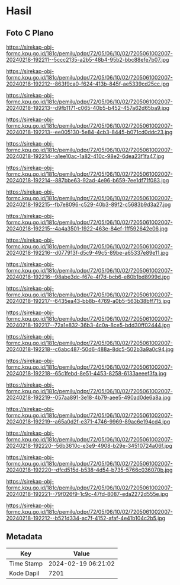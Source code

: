 # Hasil

## Foto C Plano

https://sirekap-obj-formc.kpu.go.id/181c/pemilu/pdpr/72/05/06/10/02/7205061002007-20240218-192211--5ccc2135-a2b5-48b4-95b2-bbc88efe7b07.jpg

https://sirekap-obj-formc.kpu.go.id/181c/pemilu/pdpr/72/05/06/10/02/7205061002007-20240218-192212--863f9ca0-f624-413b-845f-ae5339cd25cc.jpg

https://sirekap-obj-formc.kpu.go.id/181c/pemilu/pdpr/72/05/06/10/02/7205061002007-20240218-192213--d9fb1171-c065-40b5-b452-457a62d65ba9.jpg

https://sirekap-obj-formc.kpu.go.id/181c/pemilu/pdpr/72/05/06/10/02/7205061002007-20240218-192213--ee005130-5e84-4cb3-8445-b071cd0ddc23.jpg

https://sirekap-obj-formc.kpu.go.id/181c/pemilu/pdpr/72/05/06/10/02/7205061002007-20240218-192214--a1ee10ac-1a82-410c-98e2-6dea23f1fa47.jpg

https://sirekap-obj-formc.kpu.go.id/181c/pemilu/pdpr/72/05/06/10/02/7205061002007-20240218-192214--887bbe63-92ad-4e96-b659-7ee1df71f083.jpg

https://sirekap-obj-formc.kpu.go.id/181c/pemilu/pdpr/72/05/06/10/02/7205061002007-20240218-192215--fb7e8096-c529-40b3-89f2-c5683b9d3a27.jpg

https://sirekap-obj-formc.kpu.go.id/181c/pemilu/pdpr/72/05/06/10/02/7205061002007-20240218-192215--4a4a3501-1922-463e-84ef-1ff592642e06.jpg

https://sirekap-obj-formc.kpu.go.id/181c/pemilu/pdpr/72/05/06/10/02/7205061002007-20240218-192216--d077913f-d5c9-49c5-89be-a65337e89e11.jpg

https://sirekap-obj-formc.kpu.go.id/181c/pemilu/pdpr/72/05/06/10/02/7205061002007-20240218-192216--98abe3dc-f67e-4f7d-bcb6-e80b1bd8999d.jpg

https://sirekap-obj-formc.kpu.go.id/181c/pemilu/pdpr/72/05/06/10/02/7205061002007-20240218-192217--6435ea43-bb8b-4769-a0b5-563b38bff715.jpg

https://sirekap-obj-formc.kpu.go.id/181c/pemilu/pdpr/72/05/06/10/02/7205061002007-20240218-192217--72a1e832-36b3-4c0a-8ce5-bdd30ff02444.jpg

https://sirekap-obj-formc.kpu.go.id/181c/pemilu/pdpr/72/05/06/10/02/7205061002007-20240218-192218--c6abc487-50d6-488a-8dc5-502b3a9a0c94.jpg

https://sirekap-obj-formc.kpu.go.id/181c/pemilu/pdpr/72/05/06/10/02/7205061002007-20240218-192218--65c1febd-8e51-4453-8258-6133aeeef3fa.jpg

https://sirekap-obj-formc.kpu.go.id/181c/pemilu/pdpr/72/05/06/10/02/7205061002007-20240218-192219--057aa891-3e18-4b79-aee5-490ad0de6a8a.jpg

https://sirekap-obj-formc.kpu.go.id/181c/pemilu/pdpr/72/05/06/10/02/7205061002007-20240218-192219--a65a0d2f-e371-4746-9969-89ac6e194cd4.jpg

https://sirekap-obj-formc.kpu.go.id/181c/pemilu/pdpr/72/05/06/10/02/7205061002007-20240218-192220--56b3610c-e3e9-4908-b29e-34510724a06f.jpg

https://sirekap-obj-formc.kpu.go.id/181c/pemilu/pdpr/72/05/06/10/02/7205061002007-20240218-192220--dfcd515d-b538-4d54-b735-5766c036070b.jpg

https://sirekap-obj-formc.kpu.go.id/181c/pemilu/pdpr/72/05/06/10/02/7205061002007-20240218-192221--79f026f9-1c9c-47fd-8087-eda2272d555e.jpg

https://sirekap-obj-formc.kpu.go.id/181c/pemilu/pdpr/72/05/06/10/02/7205061002007-20240218-192212--b521d334-ac7f-4152-afaf-4e41b104c2b5.jpg


## Metadata

| Key        | Value               |
| ---------- | ------------------- |
| Time Stamp | 2024-02-19 06:21:02 |
| Kode Dapil | 7201                |



